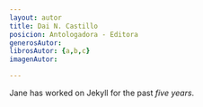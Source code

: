 ```yaml
---
layout: autor
title: Dai N. Castillo
posicion: Antologadora - Editora
generosAutor: 
librosAutor: {a,b,c}
imagenAutor:

---
```

Jane has worked on Jekyll for the past *five years*.